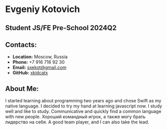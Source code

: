 # Evgeniy Kotovich

## Student JS/FE Pre-School 2024Q2

## Сontacts:

- **Location:** Moscow, Russia
- **Phone:** +7 916 716 92 30
- **Email:** sxekot@gmail.com
- **GitHub:** [xkidcatx](https://github.com/xkidcatx)

## About Me:
I started learning about programming two years ago and chose Swift as my native language.
I decided to try my hand at learning javascript now. I study well and like to study.
Сommunicative and quickly find a common language with new people. Хороший командный игрок, а также могу брать лидерство на себя.
A good team player, and I can also take the lead.